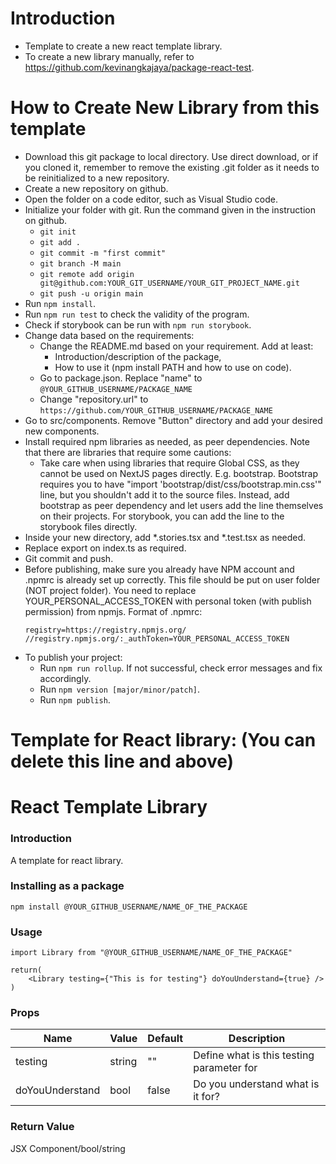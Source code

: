 # Introduction
- Template to create a new react template library.
- To create a new library manually, refer to https://github.com/kevinangkajaya/package-react-test.

# How to Create New Library from this template
- Download this git package to local directory. Use direct download, or if you cloned it, remember to remove the existing .git folder as it needs to be reinitialized to a new repository.
- Create a new repository on github.
- Open the folder on a code editor, such as Visual Studio code.
- Initialize your folder with git. Run the command given in the instruction on github.
    - `git init`
    - `git add .`
    - `git commit -m "first commit"`
    - `git branch -M main`
    - `git remote add origin git@github.com:YOUR_GIT_USERNAME/YOUR_GIT_PROJECT_NAME.git`
    - `git push -u origin main`
- Run `npm install`.
- Run `npm run test` to check the validity of the program.
- Check if storybook can be run with `npm run storybook`.
- Change data based on the requirements:
    - Change the README.md based on your requirement. Add at least:
        - Introduction/description of the package,
        - How to use it (npm install PATH and how to use on code).
    - Go to package.json. Replace "name" to `@YOUR_GITHUB_USERNAME/PACKAGE_NAME`
    - Change "repository.url" to `https://github.com/YOUR_GITHUB_USERNAME/PACKAGE_NAME`
- Go to src/components. Remove "Button" directory and add your desired new components. 
- Install required npm libraries as needed, as peer dependencies. Note that there are libraries that require some cautions:
    - Take care when using libraries that require Global CSS, as they cannot be used on NextJS pages directly. E.g. bootstrap. Bootstrap requires you to have "import 'bootstrap/dist/css/bootstrap.min.css'" line, but you shouldn't add it to the source files. Instead, add bootstrap as peer dependency and let users add the line themselves on their projects. For storybook, you can add the line to the storybook files directly.
- Inside your new directory, add *.stories.tsx and *.test.tsx as needed.
- Replace export on index.ts as required.
- Git commit and push.
- Before publishing, make sure you already have NPM account and .npmrc is already set up correctly. This file should be put on user folder (NOT project folder). You need to replace YOUR_PERSONAL_ACCESS_TOKEN with personal token (with publish permission) from npmjs. Format of .npmrc:
    ```
    registry=https://registry.npmjs.org/
    //registry.npmjs.org/:_authToken=YOUR_PERSONAL_ACCESS_TOKEN
    ```
- To publish your project:
    - Run `npm run rollup`. If not successful, check error messages and fix accordingly.
    - Run `npm version [major/minor/patch]`.
    - Run `npm publish`.

# Template for React library: (You can delete this line and above) 
# React Template Library
### Introduction
A template for react library.

### Installing as a package
`npm install @YOUR_GITHUB_USERNAME/NAME_OF_THE_PACKAGE`

### Usage
```
import Library from "@YOUR_GITHUB_USERNAME/NAME_OF_THE_PACKAGE"

return(
    <Library testing={"This is for testing"} doYouUnderstand={true} />
)
```

### Props 
| Name | Value | Default | Description  |
| ------------- | ------------- | --- | -----|
| testing | string | "" | Define what is this testing parameter for  |
| doYouUnderstand | bool | false | Do you understand what is it for? |

### Return Value
JSX Component/bool/string